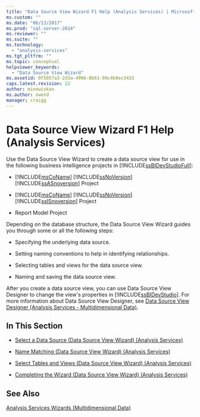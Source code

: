 ```yaml
---
title: "Data Source View Wizard F1 Help (Analysis Services) | Microsoft Docs"
ms.custom: ""
ms.date: "06/13/2017"
ms.prod: "sql-server-2014"
ms.reviewer: ""
ms.suite: ""
ms.technology: 
  - "analysis-services"
ms.tgt_pltfrm: ""
ms.topic: conceptual
helpviewer_keywords: 
  - "Data Source View Wizard"
ms.assetid: 0f5057a3-2d3a-4966-8b61-99c4b8ec3433
caps.latest.revision: 22
author: minewiskan
ms.author: owend
manager: craigg
---
```

# Data Source View Wizard F1 Help (Analysis Services)
  Use the Data Source View Wizard to create a data source view for use in the following business intelligence projects in [!INCLUDE[ssBIDevStudioFull](../includes/ssbidevstudiofull-md.md)]:  
  
-   [!INCLUDE[msCoName](../includes/msconame-md.md)] [!INCLUDE[ssNoVersion](../includes/ssnoversion-md.md)] [!INCLUDE[ssASnoversion](../includes/ssasnoversion-md.md)] Project  
  
-   [!INCLUDE[msCoName](../includes/msconame-md.md)] [!INCLUDE[ssNoVersion](../includes/ssnoversion-md.md)] [!INCLUDE[ssISnoversion](../includes/ssisnoversion-md.md)] Project  
  
-   Report Model Project  
  
 Depending on the database structure, the Data Source View Wizard guides you through some or all the following steps:  
  
-   Specifying the underlying data source.  
  
-   Setting naming conventions to help in identifying relationships.  
  
-   Selecting tables and views for the data source view.  
  
-   Naming and saving the data source view.  
  
 After you create a data source view, you can use Data Source View Designer to change the view's properties in [!INCLUDE[ssBIDevStudio](../includes/ssbidevstudio-md.md)]. For more information about Data Source View Designer, see [Data Source View Designer &#40;Analysis Services - Multidimensional Data&#41;](data-source-view-designer-analysis-services-multidimensional-data.md).  
  
## In This Section  
  
-   [Select a Data Source &#40;Data Source View Wizard&#41; &#40;Analysis Services&#41;](select-a-data-source-data-source-view-wizard-analysis-services.md)  
  
-   [Name Matching &#40;Data Source View Wizard&#41; &#40;Analysis Services&#41;](name-matching-data-source-view-wizard-analysis-services.md)  
  
-   [Select Tables and Views &#40;Data Source View Wizard&#41; &#40;Analysis Services&#41;](select-tables-and-views-data-source-view-wizard-analysis-services.md)  
  
-   [Completing the Wizard &#40;Data Source View Wizard&#41; &#40;Analysis Services&#41;](completing-the-wizard-data-source-view-wizard-analysis-services.md)  
  
## See Also  
 [Analysis Services Wizards &#40;Multidimensional Data&#41;](analysis-services-wizards-multidimensional-data.md)  
  
  
